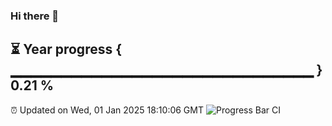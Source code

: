 ### Hi there 👋
⏳ Year progress { ▁▁▁▁▁▁▁▁▁▁▁▁▁▁▁▁▁▁▁▁▁▁▁▁▁▁▁▁▁▁ } 0.21 %
---
⏰ Updated on Wed, 01 Jan 2025 18:10:06 GMT
![Progress Bar CI](https://github.com/Moyi321/Moyi321/workflows/Progress%20Bar%20CI/badge.svg)
